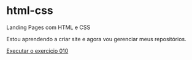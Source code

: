 # html-css
 Landing Pages com HTML e CSS

 Estou aprendendo a criar site e agora vou gerenciar meus repositórios.

<a href="https://gabriels997.github.io/html-css/Landing-Pages/LP02/index.html" target="_blank"> Executar o exercicio 010</a>